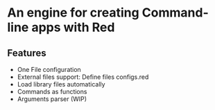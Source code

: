 # An engine for creating Command-line apps with Red


## Features

- One File configuration 
- External files support: Define files configs.red
- Load library files automatically
- Commands as functions
- Arguments parser (WIP)


